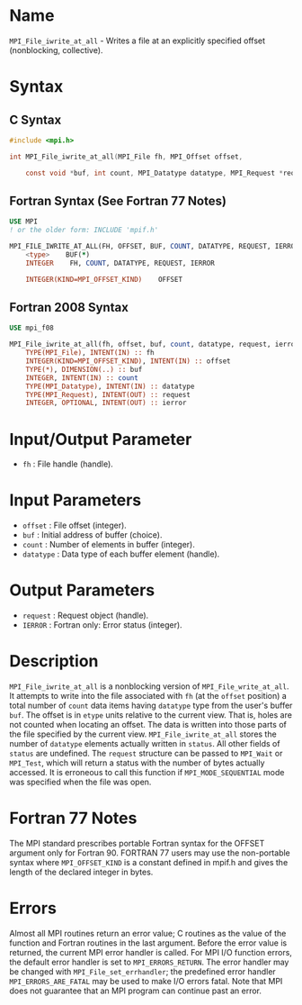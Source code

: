 # Name

`MPI_File_iwrite_at_all` - Writes a file at an explicitly specified
offset (nonblocking, collective).

# Syntax

## C Syntax

```c
#include <mpi.h>

int MPI_File_iwrite_at_all(MPI_File fh, MPI_Offset offset,

    const void *buf, int count, MPI_Datatype datatype, MPI_Request *request)
```

## Fortran Syntax (See Fortran 77 Notes)

```fortran
USE MPI
! or the older form: INCLUDE 'mpif.h'

MPI_FILE_IWRITE_AT_ALL(FH, OFFSET, BUF, COUNT, DATATYPE, REQUEST, IERROR)
    <type>    BUF(*)
    INTEGER    FH, COUNT, DATATYPE, REQUEST, IERROR

    INTEGER(KIND=MPI_OFFSET_KIND)    OFFSET
```

## Fortran 2008 Syntax

```fortran
USE mpi_f08

MPI_File_iwrite_at_all(fh, offset, buf, count, datatype, request, ierror)
    TYPE(MPI_File), INTENT(IN) :: fh
    INTEGER(KIND=MPI_OFFSET_KIND), INTENT(IN) :: offset
    TYPE(*), DIMENSION(..) :: buf
    INTEGER, INTENT(IN) :: count
    TYPE(MPI_Datatype), INTENT(IN) :: datatype
    TYPE(MPI_Request), INTENT(OUT) :: request
    INTEGER, OPTIONAL, INTENT(OUT) :: ierror
```


# Input/Output Parameter

* `fh` : File handle (handle).

# Input Parameters

* `offset` : File offset (integer).
* `buf` : Initial address of buffer (choice).
* `count` : Number of elements in buffer (integer).
* `datatype` : Data type of each buffer element (handle).

# Output Parameters

* `request` : Request object (handle).
* `IERROR` : Fortran only: Error status (integer).

# Description

`MPI_File_iwrite_at_all` is a nonblocking version of
`MPI_File_write_at_all`. It attempts to write into the file associated
with `fh` (at the `offset` position) a total number of `count` data
items having `datatype` type from the user's buffer `buf`. The offset
is in `etype` units relative to the current view. That is, holes are not
counted when locating an offset. The data is written into those parts of
the file specified by the current view. `MPI_File_iwrite_at_all` stores
the number of `datatype` elements actually written in `status`. All
other fields of `status` are undefined. The `request` structure can be
passed to `MPI_Wait` or `MPI_Test`, which will return a status with the
number of bytes actually accessed.
It is erroneous to call this function if `MPI_MODE_SEQUENTIAL` mode was
specified when the file was open.

# Fortran 77 Notes

The MPI standard prescribes portable Fortran syntax for the OFFSET
argument only for Fortran 90. FORTRAN 77 users may use the non-portable
syntax
where `MPI_OFFSET_KIND` is a constant defined in mpif.h and gives the
length of the declared integer in bytes.

# Errors

Almost all MPI routines return an error value; C routines as the value
of the function and Fortran routines in the last argument.
Before the error value is returned, the current MPI error handler is
called. For MPI I/O function errors, the default error handler is set to
`MPI_ERRORS_RETURN`. The error handler may be changed with
`MPI_File_set_errhandler`; the predefined error handler
`MPI_ERRORS_ARE_FATAL` may be used to make I/O errors fatal. Note that MPI
does not guarantee that an MPI program can continue past an error.
